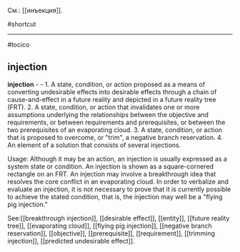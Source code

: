 См.: [[инъекция]].

#shortcut




<hr/>

#tocico

## injection

<b>injection</b> - - 1. A state, condition, or action proposed as a means of converting undesirable effects into desirable effects through a chain of cause-and-effect in a future reality and depicted in a future reality tree (FRT).  2. A state, condition, or action that invalidates one or more assumptions underlying the relationships between the objective and requirements, or between requirements and prerequisites, or between the two prerequisites of an evaporating cloud.  3. A state, condition, or action that is proposed to overcome, or "trim", a negative branch reservation.  4. An element of a solution that consists of several injections.  


Usage: Although it may be an action, an injection is usually expressed as a system state or condition.  An injection is shown as a square-cornered rectangle on an FRT.  An injection may involve a breakthrough idea that resolves the core conflict in an evaporating cloud. 
In order to verbalize and evaluate an injection, it is not necessary to prove that it is currently possible to achieve the stated condition, that is, the injection may well be a "flying pig injection." 



See:[[breakthrough injection]], [[desirable effect]], [[entity]], [[future reality tree]], [[evaporating cloud]], [[flying pig injection]], [[negative branch reservation]], [[objective]], [[prerequisite]], [[requirement]], [[trimming injection]], [[predicted undesirable effect]].
